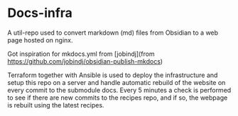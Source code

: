 # Docs-infra
A util-repo used to convert markdown (md) files from Obsidian to a web page hosted on nginx.

Got inspiration for mkdocs.yml from [jobindj](from https://github.com/jobindj/obsidian-publish-mkdocs)

Terraform together with Ansible is used to deploy the infrastructure and setup this repo on a server
and handle automatic rebuild of the website on every commit to the submodule docs. Every 5 minutes
a check is performed to see if there are new commits to the recipes repo, and if so, the webpage is rebuilt
using the latest recipes.
